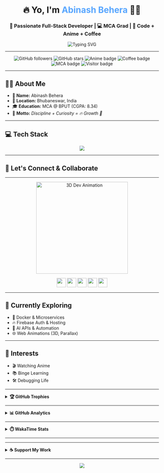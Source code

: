 <h1 align="center">🔥 Yo, I'm <span style="color:#58A6FF;">Abinash Behera</span> 👨‍💻</h1>
<h3 align="center">🚀 Passionate Full-Stack Developer | 💻 MCA Grad | 🧠 Code + Anime + Coffee</h3>

<p align="center">
  <img src="https://readme-typing-svg.herokuapp.com?font=Fira+Code&pause=1000&center=true&vCenter=true&width=500&lines=Turning+Coffee+Into+Code...;React+%2B+Spring+Boot+Developer;Anime+Fan+%F0%9F%8E%A9+%7C+Always+Learning+%F0%9F%93%9A;Welcome+to+My+Dev+World+%F0%9F%8C%8D" alt="Typing SVG" />
</p>

---

<p align="center">
  <img src="https://img.shields.io/github/followers/lucky-world29?label=Followers&style=social" alt="GitHub followers" />
  <img src="https://img.shields.io/github/stars/lucky-world29?label=Stars&style=social" alt="GitHub stars" />
  <img src="https://img.shields.io/badge/Anime%20Lover-%F0%9F%8E%A9-blueviolet" alt="Anime badge" />
  <img src="https://img.shields.io/badge/Coffee%20Powered-%E2%98%95%EF%B8%8F-orange" alt="Coffee badge" />
  <img src="https://img.shields.io/badge/MCA%20Grad-8.34%20CGPA-success" alt="MCA badge" />
  <img src="https://visitor-badge.laobi.icu/badge?page_id=lucky-world29.lucky-world29&style=flat-square&color=brightgreen" alt="Visitor badge" />
</p>

---

## 👨‍🎓 About Me

- 📛 **Name:** Abinash Behera  
- 📍 **Location:** Bhubaneswar, India    
- 🎓 **Education:** MCA @ BPUT (CGPA: 8.34)  
- 🧠 **Motto:** *Discipline + Curiosity = 🔥 Growth 🚀*

---

## 💻 Tech Stack

<p align="center">
  <img src="https://skillicons.dev/icons?i=java,spring,react,nodejs,python,mongodb,mysql,javascript,html,css,tailwind,bootstrap,git,github,vscode,postman,eclipse" />
</p>

---

## 🤝 Let's Connect & Collaborate

<hr/>

<p align="center">
  <!-- 3D animation (example Lottie animation embed GIF) -->
  <img src="https://lottie.host/3008882f-c528-4a5b-bba0-1e76151881b4/zlRA3AtyaR.gif" alt="3D Dev Animation" width="300"/>
</p>

<p align="center">
  <a href="mailto:abinashbehera9889@gmail.com"><img src="https://skillicons.dev/icons?i=gmail" height="30"/></a>
  <a href="https://github.com/lucky-world29"><img src="https://skillicons.dev/icons?i=github" height="30"/></a>
  <a href="https://www.linkedin.com/in/abinash-behera-200145255"><img src="https://skillicons.dev/icons?i=linkedin" height="30"/></a>
  <a href="https://www.instagram.com/lucky_world29/"><img src="https://skillicons.dev/icons?i=instagram" height="30"/></a>
  <a href="https://coruscating-mermaid-d1ef87.netlify.app/"><img src="https://skillicons.dev/icons?i=webflow" height="30"/></a>
</p>

---

## 🧪 Currently Exploring

- 🐳 Docker & Microservices  
- 🔥 Firebase Auth & Hosting  
- 🤖 AI APIs & Automation  
- 🌐 Web Animations (3D, Parallax)  

---

## 🎯 Interests

- 🎬 Watching Anime  
- 📚 Binge Learning  
- 🛠️ Debugging Life  

---

<details>
<summary><b>🏆 GitHub Trophies</b></summary><br/>

<p align="center">
  <img src="https://github-profile-trophy.vercel.app/?username=lucky-world29&theme=tokyonight&no-frame=true&row=1&column=8"/>
</p>

</details>

---

<details>
<summary><b>📊 GitHub Analytics</b></summary><br/>

<p align="center">
  <img src="https://github-readme-stats.vercel.app/api?username=lucky-world29&show_icons=true&theme=tokyonight&bg_color=0d1117&title_color=58a6ff&text_color=9f9f9f&icon_color=58a6ff" alt="Abinash's GitHub Stats" />
</p>

<p align="center">
  <img src="https://github-readme-streak-stats.herokuapp.com?user=lucky-world29&theme=tokyonight&hide_border=false&background=0D1117&ring=58A6FF&fire=FF9D00&currStreakLabel=58A6FF" />
</p>

<p align="center">
  <img src="https://github-profile-summary-cards.vercel.app/api/cards/profile-details?username=lucky-world29&theme=tokyonight" />
</p>

<p align="center">
  <img src="https://github-readme-stats.vercel.app/api/top-langs/?username=lucky-world29&layout=compact&theme=tokyonight&bg_color=0d1117&title_color=58a6ff&text_color=9f9f9f" />
</p>

</details>

---

<details>
<summary><b>⏱️ WakaTime Stats</b></summary><br/>

<p align="center">
  <img src="https://github-readme-stats.vercel.app/api/wakatime?username=lucky_world29&theme=onedark&hide_border=true"/>
</p>

</details>

---
<!--
<details>
<summary><b>💡 Extra Metrics</b></summary><br/>

<p align="center">
  <img src="https://raw.githubusercontent.com/lowlighter/metrics/master/metrics.classic.svg" alt="Metrics" />
</p>

</details>
-->
---

<details>
<summary><b>☕ Support My Work</b></summary><br/>

<p align="center">
  <a href="https://coff.ee/abinashbeh7" target="_blank">
    <img src="https://cdn.buymeacoffee.com/buttons/v2/default-yellow.png" alt="Support me on Coffee" width="210" height="50">
  </a>
</p>

</details>

---

<p align="center">
  <img src="https://komarev.com/ghpvc/?username=lucky-world29&label=Profile+Views&color=brightgreen&style=flat"/>
</p>
